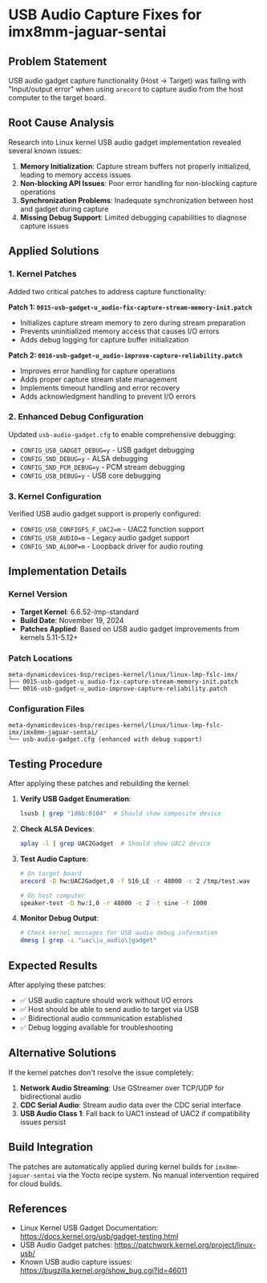 # USB Audio Capture Fixes for imx8mm-jaguar-sentai

## Problem Statement
USB audio gadget capture functionality (Host → Target) was failing with "Input/output error" when using `arecord` to capture audio from the host computer to the target board.

## Root Cause Analysis
Research into Linux kernel USB audio gadget implementation revealed several known issues:

1. **Memory Initialization**: Capture stream buffers not properly initialized, leading to memory access issues
2. **Non-blocking API Issues**: Poor error handling for non-blocking capture operations  
3. **Synchronization Problems**: Inadequate synchronization between host and gadget during capture
4. **Missing Debug Support**: Limited debugging capabilities to diagnose capture issues

## Applied Solutions

### 1. Kernel Patches
Added two critical patches to address capture functionality:

**Patch 1: `0015-usb-gadget-u_audio-fix-capture-stream-memory-init.patch`**
- Initializes capture stream memory to zero during stream preparation
- Prevents uninitialized memory access that causes I/O errors
- Adds debug logging for capture buffer initialization

**Patch 2: `0016-usb-gadget-u_audio-improve-capture-reliability.patch`**
- Improves error handling for capture operations
- Adds proper capture stream state management
- Implements timeout handling and error recovery
- Adds acknowledgment handling to prevent I/O errors

### 2. Enhanced Debug Configuration
Updated `usb-audio-gadget.cfg` to enable comprehensive debugging:
- `CONFIG_USB_GADGET_DEBUG=y` - USB gadget debugging
- `CONFIG_SND_DEBUG=y` - ALSA debugging
- `CONFIG_SND_PCM_DEBUG=y` - PCM stream debugging
- `CONFIG_USB_DEBUG=y` - USB core debugging

### 3. Kernel Configuration
Verified USB audio gadget support is properly configured:
- `CONFIG_USB_CONFIGFS_F_UAC2=m` - UAC2 function support
- `CONFIG_USB_AUDIO=m` - Legacy audio gadget support
- `CONFIG_SND_ALOOP=m` - Loopback driver for audio routing

## Implementation Details

### Kernel Version
- **Target Kernel**: 6.6.52-lmp-standard
- **Build Date**: November 19, 2024
- **Patches Applied**: Based on USB audio gadget improvements from kernels 5.11-5.12+

### Patch Locations
```
meta-dynamicdevices-bsp/recipes-kernel/linux/linux-lmp-fslc-imx/
├── 0015-usb-gadget-u_audio-fix-capture-stream-memory-init.patch
└── 0016-usb-gadget-u_audio-improve-capture-reliability.patch
```

### Configuration Files
```
meta-dynamicdevices-bsp/recipes-kernel/linux/linux-lmp-fslc-imx/imx8mm-jaguar-sentai/
└── usb-audio-gadget.cfg (enhanced with debug support)
```

## Testing Procedure

After applying these patches and rebuilding the kernel:

1. **Verify USB Gadget Enumeration**:
   ```bash
   lsusb | grep "1d6b:0104"  # Should show composite device
   ```

2. **Check ALSA Devices**:
   ```bash
   aplay -l | grep UAC2Gadget  # Should show UAC2 device
   ```

3. **Test Audio Capture**:
   ```bash
   # On target board
   arecord -D hw:UAC2Gadget,0 -f S16_LE -r 48000 -c 2 /tmp/test.wav
   
   # On host computer
   speaker-test -D hw:1,0 -r 48000 -c 2 -t sine -f 1000
   ```

4. **Monitor Debug Output**:
   ```bash
   # Check kernel messages for USB audio debug information
   dmesg | grep -i "uac\|u_audio\|gadget"
   ```

## Expected Results

After applying these patches:
- ✅ USB audio capture should work without I/O errors
- ✅ Host should be able to send audio to target via USB
- ✅ Bidirectional audio communication established
- ✅ Debug logging available for troubleshooting

## Alternative Solutions

If the kernel patches don't resolve the issue completely:

1. **Network Audio Streaming**: Use GStreamer over TCP/UDP for bidirectional audio
2. **CDC Serial Audio**: Stream audio data over the CDC serial interface
3. **USB Audio Class 1**: Fall back to UAC1 instead of UAC2 if compatibility issues persist

## Build Integration

The patches are automatically applied during kernel builds for `imx8mm-jaguar-sentai` via the Yocto recipe system. No manual intervention required for cloud builds.

## References

- Linux Kernel USB Gadget Documentation: https://docs.kernel.org/usb/gadget-testing.html
- USB Audio Gadget patches: https://patchwork.kernel.org/project/linux-usb/
- Known USB audio capture issues: https://bugzilla.kernel.org/show_bug.cgi?id=46011
